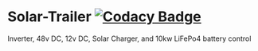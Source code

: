 # Solar-Trailer [![Codacy Badge](https://api.codacy.com/project/badge/Grade/3a1be4f1e2464eb99a15d8a484913365)](https://www.codacy.com/app/djmhardware/Solar-Trailer?utm_source=github.com&amp;utm_medium=referral&amp;utm_content=DJMHardware/Solar-Trailer&amp;utm_campaign=Badge_Grade)
Inverter, 48v DC, 12v DC, Solar Charger, and 10kw LiFePo4 battery control
